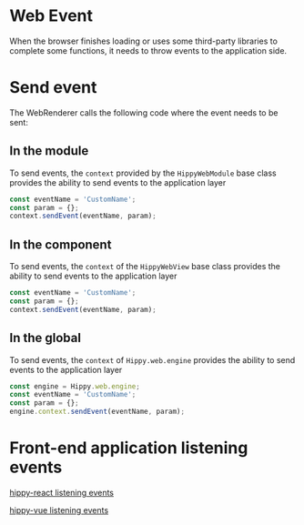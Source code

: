 # Web Event

 When the browser finishes loading or uses some third-party libraries to complete some functions, it needs to throw events to the application side.

# Send event

 The WebRenderer calls the following code where the event needs to be sent:

## In the module

 To send events, the `context` provided by the `HippyWebModule` base class provides the ability to send events to the application layer

```javascript
const eventName = 'CustomName';
const param = {};
context.sendEvent(eventName, param);
```

## In the component

 To send events, the `context` of the `HippyWebView` base class provides the ability to send events to the application layer

```javascript
const eventName = 'CustomName';
const param = {};
context.sendEvent(eventName, param);
```

## In the global

 To send events, the `context` of `Hippy.web.engine` provides the ability to send events to the application layer

```javascript
const engine = Hippy.web.engine;
const eventName = 'CustomName';
const param = {};
engine.context.sendEvent(eventName, param);
```

# Front-end application listening events

[hippy-react listening events](hippy-react/native-event.md?id=EventListener)

[hippy-vue listening events](hippy-vue/native-event.md?id=EventListener)
